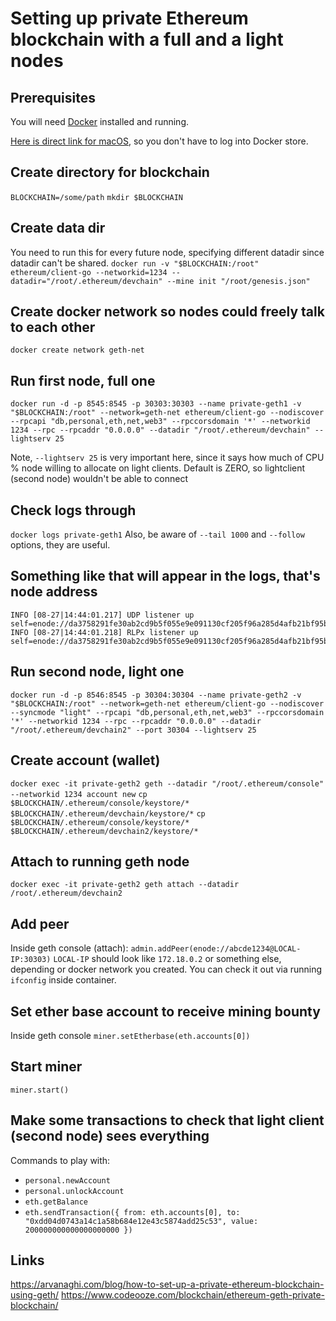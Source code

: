 # Setting up private Ethereum blockchain with a full and a light nodes

## Prerequisites
You will need [Docker](https://www.docker.com/get-started) installed and running.

[Here is direct link for macOS](https://download.docker.com/mac/stable/Docker.dmg), so you don't have to log into Docker store.

## Create directory for blockchain
`BLOCKCHAIN=/some/path`
`mkdir $BLOCKCHAIN`

## Create data dir
You need to run this for every future node, specifying different datadir since datadir can't be shared.
`docker run -v "$BLOCKCHAIN:/root" ethereum/client-go --networkid=1234 --datadir="/root/.ethereum/devchain" --mine init "/root/genesis.json"`

## Create docker network so nodes could freely talk to each other
`docker create network geth-net`

## Run first node, full one
`docker run -d -p 8545:8545 -p 30303:30303 --name private-geth1 -v "$BLOCKCHAIN:/root" --network=geth-net ethereum/client-go --nodiscover --rpcapi "db,personal,eth,net,web3" --rpccorsdomain '*' --networkid 1234 --rpc --rpcaddr "0.0.0.0" --datadir "/root/.ethereum/devchain" --lightserv 25`

Note, `--lightserv 25` is very important here, since it says how much of CPU % node willing to allocate on light clients. Default is ZERO, so lightclient (second node) wouldn't be able to connect

## Check logs through
`docker logs private-geth1`
Also, be aware of `--tail 1000` and `--follow` options, they are useful.

## Something like that will appear in the logs, that's node address
```
INFO [08-27|14:44:01.217] UDP listener up                          self=enode://da3758291fe30ab2cd9b5f055e9e091130cf205f96a285d4afb21bf95bf14ef07ef2dab8ab8dfc639ac769ee98ad42daf27cef2f3cb161fd35ba9c4fe5959b31@[::]:30303
INFO [08-27|14:44:01.218] RLPx listener up                         self=enode://da3758291fe30ab2cd9b5f055e9e091130cf205f96a285d4afb21bf95bf14ef07ef2dab8ab8dfc639ac769ee98ad42daf27cef2f3cb161fd35ba9c4fe5959b31@192.168.1.71:30303
```

## Run second node, light one
`docker run -d -p 8546:8545 -p 30304:30304 --name private-geth2 -v "$BLOCKCHAIN:/root" --network=geth-net ethereum/client-go --nodiscover --syncmode "light" --rpcapi "db,personal,eth,net,web3" --rpccorsdomain '*' --networkid 1234 --rpc --rpcaddr "0.0.0.0" --datadir "/root/.ethereum/devchain2" --port 30304 --lightserv 25`

## Create account (wallet)
`docker exec -it private-geth2 geth --datadir "/root/.ethereum/console" --networkid 1234 account new`
`cp $BLOCKCHAIN/.ethereum/console/keystore/* $BLOCKCHAIN/.ethereum/devchain/keystore/*`
`cp $BLOCKCHAIN/.ethereum/console/keystore/* $BLOCKCHAIN/.ethereum/devchain2/keystore/*`

## Attach to running geth node
`docker exec -it private-geth2 geth attach --datadir /root/.ethereum/devchain2`

## Add peer
Inside geth console (attach):
`admin.addPeer(enode://abcde1234@LOCAL-IP:30303)`
`LOCAL-IP` should look like `172.18.0.2` or something else, depending or docker network you created. You can check it out via running `ifconfig` inside container.

## Set ether base account to receive mining bounty
Inside geth console
`miner.setEtherbase(eth.accounts[0])`

## Start miner
`miner.start()`

## Make some transactions to check that light client (second node) sees everything
Commands to play with:
- `personal.newAccount`
- `personal.unlockAccount`
- `eth.getBalance`
- `eth.sendTransaction({ from: eth.accounts[0], to: "0xdd04d0743a14c1a58b684e12e43c5874add25c53", value: 200000000000000000000 })`

## Links
https://arvanaghi.com/blog/how-to-set-up-a-private-ethereum-blockchain-using-geth/
https://www.codeooze.com/blockchain/ethereum-geth-private-blockchain/